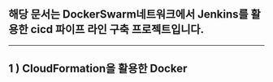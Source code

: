 ## 해당 문서는 DockerSwarm네트워크에서 Jenkins를 활용한 cicd 파이프 라인 구축 프로젝트입니다.

---
## 1 ) CloudFormation을 활용한 Docker